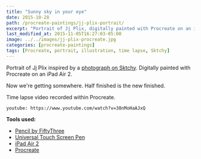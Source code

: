 ```yaml
---
title: "Sunny sky in your eye"
date: 2015-10-28
path: /procreate-paintings/jj-plix-portrait/
excerpt: "Portrait of Jj Plix, digitally painted with Procreate on an iPad."
last_modified_at: 2015-11-05T16:27:03-05:00
image: ../../images/jj-plix-procreate.jpg
categories: [procreate-paintings]
tags: [Procreate, portrait, illustration, time lapse, Sktchy]
---
```


Portrait of Jj Plix inspired by a [photograph on Sktchy](https://sktchy.com/BXA9OC). Digitally painted with Procreate on an iPad Air 2. 

Now we're getting somewhere. Half finished is the new finished.

Time lapse video recorded within Procreate.

`youtube: https://www.youtube.com/watch?v=38nMoHaAJxQ`

**Tools used:**

- [Pencil by FiftyThree](https://amzn.to/35tCkJW)
- [Universal Touch Screen Pen](https://www.amazon.com/gp/product/B00575TN42/ref=as_li_ss_tl?ie=UTF8&camp=1789&creative=390957&creativeASIN=B00575TN42&linkCode=as2&tag=mademist-20)
- [iPad Air 2](https://en.wikipedia.org/wiki/IPad_Air_2)
- [Procreate](https://procreate.art/)
